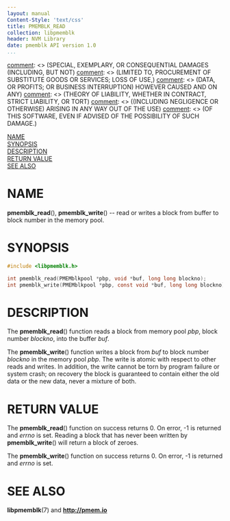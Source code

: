 ```yaml
---
layout: manual
Content-Style: 'text/css'
title: PMEMBLK_READ
collection: libpmemblk
header: NVM Library
date: pmemblk API version 1.0
...
```


[comment]: <> (Copyright 2017, Intel Corporation)

[comment]: <> (Redistribution and use in source and binary forms, with or without)
[comment]: <> (modification, are permitted provided that the following conditions)
[comment]: <> (are met:)
[comment]: <> (    * Redistributions of source code must retain the above copyright)
[comment]: <> (      notice, this list of conditions and the following disclaimer.)
[comment]: <> (    * Redistributions in binary form must reproduce the above copyright)
[comment]: <> (      notice, this list of conditions and the following disclaimer in)
[comment]: <> (      the documentation and/or other materials provided with the)
[comment]: <> (      distribution.)
[comment]: <> (    * Neither the name of the copyright holder nor the names of its)
[comment]: <> (      contributors may be used to endorse or promote products derived)
[comment]: <> (      from this software without specific prior written permission.)

[comment]: <> (THIS SOFTWARE IS PROVIDED BY THE COPYRIGHT HOLDERS AND CONTRIBUTORS)
[comment]: <> ("AS IS" AND ANY EXPRESS OR IMPLIED WARRANTIES, INCLUDING, BUT NOT)
[comment]: <> (LIMITED TO, THE IMPLIED WARRANTIES OF MERCHANTABILITY AND FITNESS FOR)
[comment]: <> (A PARTICULAR PURPOSE ARE DISCLAIMED. IN NO EVENT SHALL THE COPYRIGHT)
[comment]: <> (OWNER OR CONTRIBUTORS BE LIABLE FOR ANY DIRECT, INDIRECT, INCIDENTAL,)
[comment]: <> (SPECIAL, EXEMPLARY, OR CONSEQUENTIAL DAMAGES (INCLUDING, BUT NOT)
[comment]: <> (LIMITED TO, PROCUREMENT OF SUBSTITUTE GOODS OR SERVICES; LOSS OF USE,)
[comment]: <> (DATA, OR PROFITS; OR BUSINESS INTERRUPTION) HOWEVER CAUSED AND ON ANY)
[comment]: <> (THEORY OF LIABILITY, WHETHER IN CONTRACT, STRICT LIABILITY, OR TORT)
[comment]: <> ((INCLUDING NEGLIGENCE OR OTHERWISE) ARISING IN ANY WAY OUT OF THE USE)
[comment]: <> (OF THIS SOFTWARE, EVEN IF ADVISED OF THE POSSIBILITY OF SUCH DAMAGE.)

[comment]: <> (pmemblk_read.3 -- man page for functions that checks number of
				available blocks or usable space in block memory pool)

[NAME](#name)<br />
[SYNOPSIS](#synopsis)<br />
[DESCRIPTION](#description)<br />
[RETURN VALUE](#return-value)<br />
[SEE ALSO](#see-also)<br />


# NAME #

**pmemblk_read**(), **pmemblk_write**() --  read or writes a block from buffer to block number in the memory pool.


# SYNOPSIS #

```c
#include <libpmemblk.h>

int pmemblk_read(PMEMblkpool *pbp, void *buf, long long blockno);
int pmemblk_write(PMEMblkpool *pbp, const void *buf, long long blockno);
```


# DESCRIPTION #

The **pmemblk_read**() function reads a block from memory pool *pbp*, block number *blockno*, into the buffer *buf*.

The **pmemblk_write**() function writes a block from *buf* to block number *blockno* in the memory pool *pbp*.
The write is atomic with respect to other reads and writes. In addition, the write cannot be torn by program failure or system crash;
on recovery the block is guaranteed to contain either the old data or the new data, never a mixture of both.


# RETURN VALUE #

The **pmemblk_read**() function on success returns 0. On error, -1 is returned and *errno* is set.
Reading a block that has never been written by **pmemblk_write**() will return a block of zeroes.

The **pmemblk_write**() function on success returns 0. On error, -1 is returned and *errno* is set.

# SEE ALSO #

**libpmemblk**(7) and **<http://pmem.io>**

